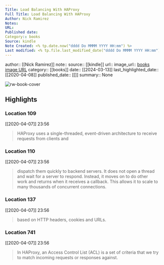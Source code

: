 ```yaml
---
Title: Load Balancing With HAProxy
Full Title: Load Balancing With HAProxy
Author: Nick Ramirez
Notes: 
URL: 
Published date: 
Category:: books
Source: kindle
Note Created: <% tp.date.now("dddd Do MMMM YYYY HH:mm") %>
Last modified: <% tp.file.last_modified_date("dddd Do MMMM YYYY HH:mm") %>
---
```

author:: [[Nick Ramirez]]
note:: 
source:: [[kindle]]
url:: 
image_url:: [books image URL](https://images-na.ssl-images-amazon.com/images/I/512a2IdKczL._SL200_.jpg)
category:: [[books]]
date:: [[2024-03-13]]
last_highlighted_date:: [[2020-04-08]]
published_date:: [[]]
summary:: None

![rw-book-cover](https://images-na.ssl-images-amazon.com/images/I/512a2IdKczL._SL200_.jpg)

## Highlights
### Location 109
[[2020-04-07]] 23:56
> HAProxy uses a single-threaded, event-driven architecture to receive requests from clients and


### Location 110
[[2020-04-07]] 23:56
> dispatch them quickly to backend servers. It does not open a thread and wait for a server to respond. Instead, it moves on to do other work and returns when it receives a callback. This allows it to scale to many thousands of concurrent connections.


### Location 137
[[2020-04-07]] 23:56
> based on HTTP headers, cookies and URLs.


### Location 741
[[2020-04-07]] 23:56
> In HAProxy, an Access Control List (ACL) is a set of criteria that we try to match incoming requests or responses against.


